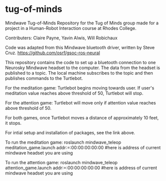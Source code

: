 # tug-of-minds
Mindwave Tug-of-Minds
Repository for the Tug of Minds group made for a project in a Human-Robot Interaction course at Rhodes College.

Contributers:
Claire Payne,
Yavin Alwis,
Will Robichaux

Code was adapted from this Mindwave bluetooth driver, written by Steve Cruz.
https://github.com/osrf/gsoc-ros-neural

This repository contains the code to set up a bluetooth connection to one Neurosky Mindwave headset to the computer. The data from the headset is published to a topic. The local machine subscribes to the topic and then publishes commands to the Turtlebot.

For the meditation game:
Turtlebot begins moving towards user. If user's meditation value reaches above threshold of 50, Turtlebot will stop.


For the attention game:
Turtlebot will move only if attention value reaches above threshold of 50. 

For both games, once Turtlebot moves a distance of approximately 10 feet, it stops. 

For intial setup and installation of packages, see the link above. 


To run the meditation game:
roslaunch mindwave_teleop meditation_game.launch addr:=:00:00:00:00:00 #here is address of current mindwave headset you are using

To run the attention game:
roslaunch mindwave_teleop attention_game.launch addr:=:00:00:00:00:00 #here is address of current mindwave headset you are using 


